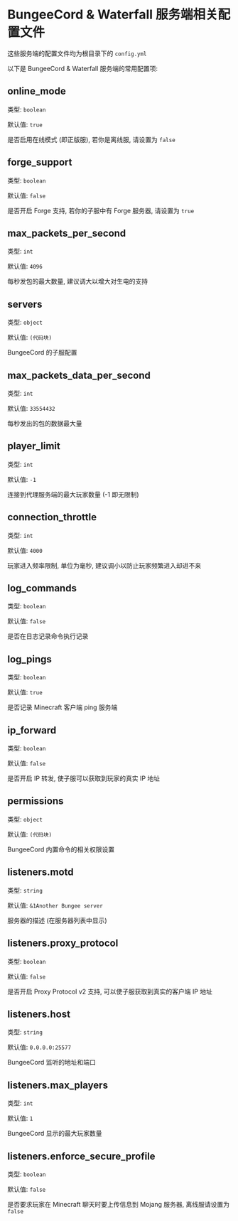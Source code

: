 # BungeeCord & Waterfall 服务端相关配置文件

这些服务端的配置文件均为根目录下的 `config.yml`

以下是 BungeeCord & Waterfall 服务端的常用配置项:

## online_mode
类型: `boolean`

默认值: `true`

是否启用在线模式 (即正版服), 若你是离线服, 请设置为 `false`

## forge_support
类型: `boolean`

默认值: `false`

是否开启 Forge 支持, 若你的子服中有 Forge 服务器, 请设置为 `true`

## max_packets_per_second
类型: `int`

默认值: `4096`

每秒发包的最大数量, 建议调大以增大对生电的支持

## servers
类型: `object`

默认值: `(代码块)`

BungeeCord 的子服配置

## max_packets_data_per_second
类型: `int`

默认值: `33554432`

每秒发出的包的数据最大量

## player_limit
类型: `int`

默认值: `-1`

连接到代理服务端的最大玩家数量 (-1 即无限制)

## connection_throttle
类型: `int`

默认值: `4000`

玩家进入频率限制, 单位为毫秒, 建议调小以防止玩家频繁进入却进不来

## log_commands
类型: `boolean`

默认值: `false`

是否在日志记录命令执行记录

## log_pings
类型: `boolean`

默认值: `true`

是否记录 Minecraft 客户端 ping 服务端

## ip_forward
类型: `boolean`

默认值: `false`

是否开启 IP 转发, 使子服可以获取到玩家的真实 IP 地址

## permissions
类型: `object`

默认值: `(代码块)`

BungeeCord 内置命令的相关权限设置

## listeners.motd
类型: `string`

默认值: `&1Another Bungee server`

服务器的描述 (在服务器列表中显示)

## listeners.proxy_protocol
类型: `boolean`

默认值: `false`

是否开启 Proxy Protocol v2 支持, 可以使子服获取到真实的客户端 IP 地址

## listeners.host
类型: `string`

默认值: `0.0.0.0:25577`

BungeeCord 监听的地址和端口

## listeners.max_players
类型: `int`

默认值: `1`

BungeeCord 显示的最大玩家数量

## listeners.enforce_secure_profile
类型: `boolean`

默认值: `false`

是否要求玩家在 Minecraft 聊天时要上传信息到 Mojang 服务器, 离线服请设置为 `false`
